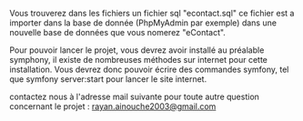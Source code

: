 Vous trouverez dans les fichiers un fichier sql "econtact.sql" ce fichier est a importer dans
la base de donnée (PhpMyAdmin par exemple) dans une nouvelle base de données que vous nomerez 
"eContact".

Pour pouvoir lancer le projet, vous devrez avoir installé au préalable symphony,
il existe de nombreuses méthodes sur internet pour cette installation.
Vous devrez donc pouvoir écrire des commandes symfony, tel que symfony server:start pour lancer le site internet.

contactez nous à l'adresse mail suivante pour toute autre question concernant le projet : rayan.ainouche2003@gmail.com
